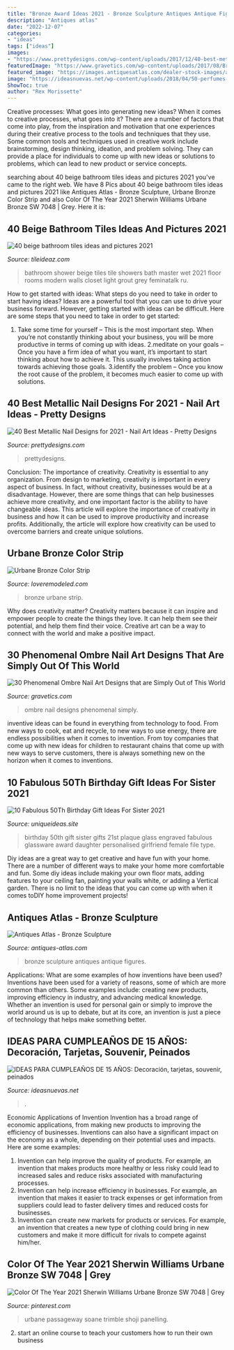 ```yaml
---
title: "Bronze Award Ideas 2021 - Bronze Sculpture Antiques Antique Figures"
description: "Antiques atlas"
date: "2022-12-07"
categories:
- "ideas"
tags: ["ideas"]
images:
- "https://www.prettydesigns.com/wp-content/uploads/2017/12/40-best-metallic-nail-designs-for-2018-nail-art-ideas-8.jpg"
featuredImage: "https://www.gravetics.com/wp-content/uploads/2017/08/Bronze-to-White-Ombre-Nail-Design.jpg"
featured_image: "https://images.antiquesatlas.com/dealer-stock-images/artsmanantiques/Bronze_Sculpture_as726a004z-1.jpg"
image: "https://ideasnuevas.net/wp-content/uploads/2018/04/50-perfumes-souvenirs-15-anos-bautismo-cumple-evento-regalos-D_NQ_NP_579001-MLA20264466042_032015-F-500x696.jpg"
ShowToc: true
author: "Rex Morissette"
---
```



Creative processes: What goes into generating new ideas?
When it comes to creative processes, what goes into it? There are a number of factors that come into play, from the inspiration and motivation that one experiences during their creative process to the tools and techniques that they use. Some common tools and techniques used in creative work include brainstorming, design thinking, ideation, and problem solving. They can provide a place for individuals to come up with new ideas or solutions to problems, which can lead to new product or service concepts.

	

		
searching about 40 beige bathroom tiles ideas and pictures 2021 you've came to the right web. We have 8 Pics about 40 beige bathroom tiles ideas and pictures 2021 like Antiques Atlas - Bronze Sculpture, Urbane Bronze Color Strip and also Color Of The Year 2021 Sherwin Williams Urbane Bronze SW 7048 | Grey. Here it is:
		
    
## 40 Beige Bathroom Tiles Ideas And Pictures 2021

<img loading=lazy src="https://www.tileideaz.com/wp-content/uploads/2015/03/beige_bathroom_tiles_35.jpg" onerror="this.onerror=null;this.src='https://tse4.mm.bing.net/th?id=OIP.LxLfO77GDwcUpAOXu5vWSQHaJ2&amp;pid=15.1';" alt="40 beige bathroom tiles ideas and pictures 2021">

_Source: tileideaz.com_

>bathroom shower beige tiles tile showers bath master wet 2021 floor rooms modern walls closet light grout grey feminatalk ru. 

	

How to get started with ideas: What steps do you need to take in order to start having ideas?
Ideas are a powerful tool that you can use to drive your business forward. However, getting started with ideas can be difficult. Here are some steps that you need to take in order to get started: 
1. Take some time for yourself – This is the most important step. When you’re not constantly thinking about your business, you will be more productive in terms of coming up with ideas. 
2.meditate on your goals – Once you have a firm idea of what you want, it’s important to start thinking about how to achieve it. This usually involves taking action towards achieving those goals. 
3.identify the problem – Once you know the root cause of the problem, it becomes much easier to come up with solutions.

    
## 40 Best Metallic Nail Designs For 2021 - Nail Art Ideas - Pretty Designs

<img loading=lazy src="https://www.prettydesigns.com/wp-content/uploads/2017/12/40-best-metallic-nail-designs-for-2018-nail-art-ideas-8.jpg" onerror="this.onerror=null;this.src='https://tse3.mm.bing.net/th?id=OIP.r47S8ahyioHfGfqFuhCyXwHaHa&amp;pid=15.1';" alt="40 Best Metallic Nail Designs for 2021 - Nail Art Ideas - Pretty Designs">

_Source: prettydesigns.com_

>prettydesigns. 

	

Conclusion: The importance of creativity.
Creativity is essential to any organization. From design to marketing, creativity is important in every aspect of business. In fact, without creativity, businesses would be at a disadvantage. However, there are some things that can help businesses achieve more creativity, and one important factor is the ability to have changeable ideas. 
This article will explore the importance of creativity in business and how it can be used to improve productivity and increase profits. Additionally, the article will explore how creativity can be used to overcome barriers and create unique solutions.

    
## Urbane Bronze Color Strip

<img loading=lazy src="https://www.loveremodeled.com/wp-content/uploads/2020/10/14FB6EE0-DAD3-487E-B861-B06C97207480_1_201_a.jpeg" onerror="this.onerror=null;this.src='https://tse1.mm.bing.net/th?id=OIP.J5xNRPyWNePOh-yTNDxXvQHaQh&amp;pid=15.1';" alt="Urbane Bronze Color Strip">

_Source: loveremodeled.com_

>bronze urbane strip. 

	

Why does creativity matter?
Creativity matters because it can inspire and empower people to create the things they love. It can help them see their potential, and help them find their voice. Creative art can be a way to connect with the world and make a positive impact.

    
## 30 Phenomenal Ombre Nail Art Designs That Are Simply Out Of This World

<img loading=lazy src="https://www.gravetics.com/wp-content/uploads/2017/08/Bronze-to-White-Ombre-Nail-Design.jpg" onerror="this.onerror=null;this.src='https://tse3.mm.bing.net/th?id=OIP.SM6SOKDONImLGyP2sJKDMQHaLH&amp;pid=15.1';" alt="30 Phenomenal Ombre Nail Art Designs that are Simply Out of This World">

_Source: gravetics.com_

>ombre nail designs phenomenal simply. 

	

inventive ideas can be found in everything from technology to food. From new ways to cook, eat and recycle, to new ways to use energy, there are endless possibilities when it comes to invention. From toy companies that come up with new ideas for children to restaurant chains that come up with new ways to serve customers, there is always something new on the horizon when it comes to inventions.

    
## 10 Fabulous 50Th Birthday Gift Ideas For Sister 2021

<img loading=lazy src="https://www.uniqueideas.site/wp-content/uploads/engraved-50th-birthday-glass-award-for-her-50-glassware-gift-ideas.jpg" onerror="this.onerror=null;this.src='https://tse1.mm.bing.net/th?id=OIP.foWU7AMIRn_vJ6Pfr4yrSQHaHa&amp;pid=15.1';" alt="10 Fabulous 50Th Birthday Gift Ideas For Sister 2021">

_Source: uniqueideas.site_

>birthday 50th gift sister gifts 21st plaque glass engraved fabulous glassware award daughter personalised girlfriend female file type. 

	

Diy ideas are a great way to get creative and have fun with your home. There are a number of different ways to make your home more comfortable and fun. Some diy ideas include making your own floor mats, adding features to your ceiling fan, painting your walls white, or adding a Vertical garden. There is no limit to the ideas that you can come up with when it comes toDIY home improvement projects!

    
## Antiques Atlas - Bronze Sculpture

<img loading=lazy src="https://images.antiquesatlas.com/dealer-stock-images/artsmanantiques/Bronze_Sculpture_as726a004z-1.jpg" onerror="this.onerror=null;this.src='https://tse2.mm.bing.net/th?id=OIP.uz1theT_qovDC38o9h15TwHaLH&amp;pid=15.1';" alt="Antiques Atlas - Bronze Sculpture">

_Source: antiques-atlas.com_

>bronze sculpture antiques antique figures. 

	

Applications: What are some examples of how inventions have been used?
Inventions have been used for a variety of reasons, some of which are more common than others. Some examples include: creating new products, improving efficiency in industry, and advancing medical knowledge. Whether an invention is used for personal gain or simply to improve the world around us is up to debate, but at its core, an invention is just a piece of technology that helps make something better.

    
## IDEAS PARA CUMPLEAÑOS DE 15 AÑOS: Decoración, Tarjetas, Souvenir, Peinados

<img loading=lazy src="https://ideasnuevas.net/wp-content/uploads/2018/04/50-perfumes-souvenirs-15-anos-bautismo-cumple-evento-regalos-D_NQ_NP_579001-MLA20264466042_032015-F-500x696.jpg" onerror="this.onerror=null;this.src='https://tse2.mm.bing.net/th?id=OIP.kubFaYtVNms6t0MIZL_WFAHaKT&amp;pid=15.1';" alt="IDEAS PARA CUMPLEAÑOS DE 15 AÑOS: Decoración, tarjetas, souvenir, peinados">

_Source: ideasnuevas.net_

>. 

	

Economic Applications of Invention
Invention has a broad range of economic applications, from making new products to improving the efficiency of businesses. Inventions can also have a significant impact on the economy as a whole, depending on their potential uses and impacts. Here are some examples: 
1. Invention can help improve the quality of products. For example, an invention that makes products more healthy or less risky could lead to increased sales and reduce risks associated with manufacturing processes. 
2. Invention can help increase efficiency in businesses. For example, an invention that makes it easier to track expenses or get information from suppliers could lead to faster delivery times and reduced costs for businesses. 
3. Invention can create new markets for products or services. For example, an invention that creates a new type of clothing could bring in new customers and make it more difficult for rivals to compete against him/her.

    
## Color Of The Year 2021 Sherwin Williams Urbane Bronze SW 7048 | Grey

<img loading=lazy src="https://i.pinimg.com/736x/d2/6b/8a/d26b8acca0fd61130a58b765fcbaae04.jpg" onerror="this.onerror=null;this.src='https://tse2.mm.bing.net/th?id=OIP.DL6D4dBLJ2oogC9xU6JGwAHaL9&amp;pid=15.1';" alt="Color Of The Year 2021 Sherwin Williams Urbane Bronze SW 7048 | Grey">

_Source: pinterest.com_

>urbane passageway soane trimble shoji panelling. 

	

2. start an online course to teach your customers how to run their own business 

